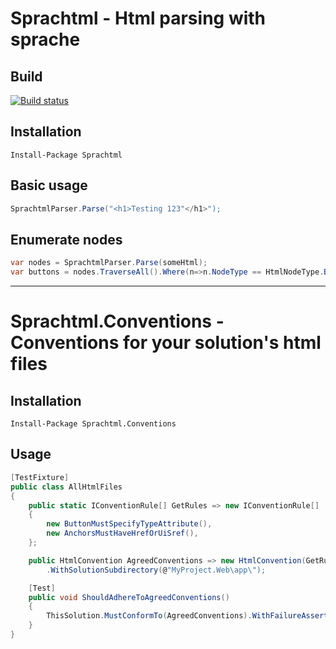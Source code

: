 # Sprachtml - Html parsing with sprache

## Build
[![Build status](https://ci.appveyor.com/api/projects/status/43utb38g5xcrj3fp?svg=true)](https://ci.appveyor.com/project/tristanmenzel/sprachtml)

## Installation

```
Install-Package Sprachtml
```

## Basic usage

```csharp
SprachtmlParser.Parse("<h1>Testing 123"</h1>");
```

## Enumerate nodes

```csharp
var nodes = SprachtmlParser.Parse(someHtml);
var buttons = nodes.TraverseAll().Where(n=>n.NodeType == HtmlNodeType.Button).ToArray();
```

---

# Sprachtml.Conventions - Conventions for your solution's html files

## Installation

```
Install-Package Sprachtml.Conventions
```

## Usage 

```csharp
[TestFixture]
public class AllHtmlFiles
{
    public static IConventionRule[] GetRules => new IConventionRule[]
    {
        new ButtonMustSpecifyTypeAttribute(),
        new AnchorsMustHaveHrefOrUiSref(),
    };

    public HtmlConvention AgreedConventions => new HtmlConvention(GetRules)
        .WithSolutionSubdirectory(@"MyProject.Web\app\");

    [Test]
    public void ShouldAdhereToAgreedConventions()
    {
        ThisSolution.MustConformTo(AgreedConventions).WithFailureAssertion(Assert.Fail);
    }
}
```
